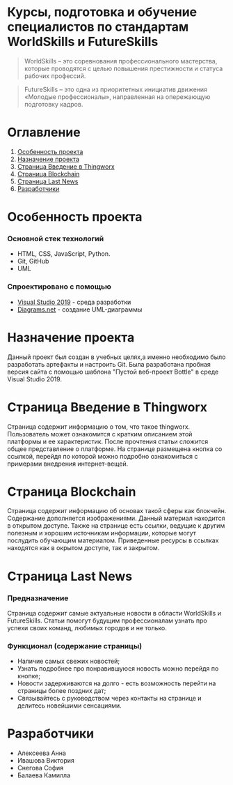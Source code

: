 # **Курсы, подготовка и обучение специалистов по стандартам WorldSkills и FutureSkills**
>WorldSkills – это соревнования профессионального мастерства, которые проводятся с целью повышения престижности и статуса рабочих профессий.

>FutureSkills – это одна из приоритетных инициатив движения «Молодые профессионалы», направленная на опережающую подготовку кадров.
# **Оглавление**
1. [Особенность проекта](#implementedfunctionality)
2. [Назначение проекта](#startupenvironment)
3. [Страница Введение в Thingworx](#thingworx)
4. [Страница Blockchain](#blockchein)
5. [Страница Last News](#lastnews)
6. [Разработчики](#members)

<a name="implementedfunctionality"></a> 
# **Особенность проекта**
### Основной стек технологий
- HTML, CSS, JavaScript, Python.
- Git, GitHub
- UML
### Спроектировано с помощью
- [Visual Studio 2019](https://visualstudio.microsoft.com/ru/downloads/) - среда разработки 
- [Diagrams.net](https://www.diagrams.net) - создание UML-диаграммы
<a name="startupenvironment"></a>
# **Назначение проекта**
Данный проект был создан в учебных целях,а именно необходимо было разработать артефакты и настроить Git. Была разработана пробная версия сайта  с помощью шаблона "Пустой веб-проект Bottle"  в среде Visual Studio 2019.

<a name="thingworx"></a> 
# **Страница Введение в Thingworx**
Страница содержит информацию о том, что такое thingworx. Пользователь может ознакомится с кратким описанием этой платформы и ее характеристик. После прочтения статьи сложится общее представление о платформе. На странице размещена кнопка со ссылкой, перейдя по которой можно подробно ознакомиться с примерами внедрения интернет-вещей.

<a name="blockchein"></a> 
# **Страница Blockchain**
Страница содержит информацию об основах такой сферы как блокчейн. Содержание дополняется изображениями. 
Данный материал находится в открытом доступе. Также на странице есть ссылки, ведущие к другим полезным и хорошим источникам информации, которые могут послудить обучающим материалом. Приведенные ресурсы в ссылках находятся как в окрытом доступе, так и закрытом. 

<a name="lastnews"></a> 
# **Страница Last News**
### Предназначение
Страница содержит самые актуальные новости в области WorldSkills и FutureSkills. 
Статьи помогут будущим профессионалам узнать про успехи своих команд, любимых городов и не только. 
### Функционал (содержание страницы)
- Наличие самых свежих новостей;
- Узнать подробнее про понравившуюся новость можно перейдя по кнопке;
- Новости задерживаются на долго - есть возможность перейти на страницы более поздних дат;
- Связывайтесь с руководством через контакты на странице и делитесь новейшими сенсациями.

<a name="members"></a>
# **Разработчики** 
- Алексеева Анна 
- Ивашова Виктория 
- Снегова София
- Балаева Камилла
